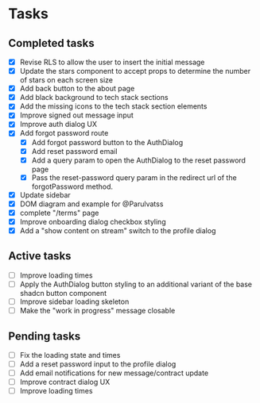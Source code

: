 # Tasks

## Completed tasks

- [x] Revise RLS to allow the user to insert the initial message
- [x] Update the stars component to accept props to determine the number of stars on each screen size
- [x] Add back button to the about page
- [x] Add black background to tech stack sections
- [x] Add the missing icons to the tech stack section elements
- [x] Improve signed out message input
- [x] Improve auth dialog UX
- [x] Add forgot password route
  - [x] Add forgot password button to the AuthDialog
  - [x] Add reset password email
  - [x] Add a query param to open the AuthDialog to the reset password page
  - [x] Pass the reset-password query param in the redirect url of the forgotPassword method.
- [x] Update sidebar
- [x] DOM diagram and example for @Parulvatss
- [x] complete "/terms" page
- [x] Improve onboarding dialog checkbox styling
- [x] Add a "show content on stream" switch to the profile dialog

## Active tasks

- [ ] Improve loading times
- [ ] Apply the AuthDialog button styling to an additional variant of the base shadcn button component
- [ ] Improve sidebar loading skeleton
- [ ] Make the "work in progress" message closable

## Pending tasks

- [ ] Fix the loading state and times
- [ ] Add a reset password input to the profile dialog
- [ ] Add email notifications for new message/contract update
- [ ] Improve contract dialog UX
- [ ] Improve loading times
